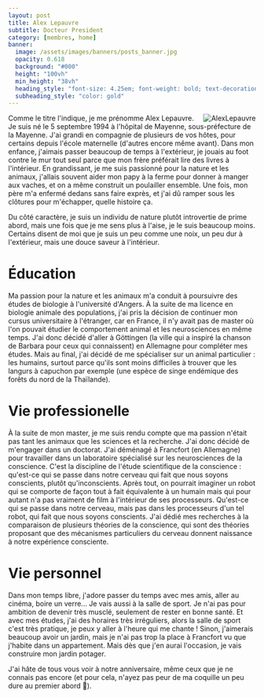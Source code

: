 ```yaml
---
layout: post
title: Alex Lepauvre
subtitle: Docteur President
category: [membres, home]
banner:
  image: /assets/images/banners/posts_banner.jpg
  opacity: 0.618
  background: "#000"
  height: "100vh"
  min_height: "38vh"
  heading_style: "font-size: 4.25em; font-weight: bold; text-decoration: underline"
  subheading_style: "color: gold"
---
```


<img src="{{site.baseurl | prepend: site.url}}assets/images/members/AlexLepauvre.jpg" alt="AlexLepauvre" style="float: right; width: auto; height: auto;"/>

Comme le titre l'indique, je me prénomme Alex Lepauvre. Je suis né le 5 septembre 1994 à l'hôpital de Mayenne, sous-préfecture de la Mayenne. J'ai grandi en compagnie de plusieurs de vos hôtes, pour certains depuis l'école maternelle (d'autres encore même avant). Dans mon enfance, j'aimais passer beaucoup de temps à l'extérieur, je jouais au foot contre le mur tout seul parce que mon frère préférait lire des livres à l'intérieur. En grandissant, je me suis passionné pour la nature et les animaux, j'allais souvent aider mon papy à la ferme pour donner à manger aux vaches, et on a même construit un poulailler ensemble. Une fois, mon père m'a enfermé dedans sans faire exprès, et j'ai dû ramper sous les clôtures pour m'échapper, quelle histoire ça.

Du côté caractère, je suis un individu de nature plutôt introvertie de prime abord, mais une fois que je me sens plus à l'aise, je le suis beaucoup moins. Certains disent de moi que je suis un peu comme une noix, un peu dur à l'extérieur, mais une douce saveur à l'intérieur.

# Éducation
Ma passion pour la nature et les animaux m'a conduit à poursuivre des études de biologie à l'université d'Angers. À la suite de ma licence en biologie animale des populations, j'ai pris la décision de continuer mon cursus universitaire à l'étranger, car en France, il n'y avait pas de master où l'on pouvait étudier le comportement animal et les neurosciences en même temps. J'ai donc décidé d'aller à Göttingen (la ville qui a inspiré la chanson de Barbara pour ceux qui connaissent) en Allemagne pour compléter mes études. Mais au final, j'ai décidé de me spécialiser sur un animal particulier : les humains, surtout parce qu'ils sont moins difficiles à trouver que les langurs à capuchon par exemple (une espèce de singe endémique des forêts du nord de la Thaïlande).

# Vie professionelle
À la suite de mon master, je me suis rendu compte que ma passion n'était pas tant les animaux que les sciences et la recherche. J'ai donc décidé de m'engager dans un doctorat. J'ai déménagé à Francfort (en Allemagne) pour travailler dans un laboratoire spécialisé sur les neurosciences de la conscience. C'est la discipline de l'étude scientifique de la conscience : qu'est-ce qui se passe dans notre cerveau qui fait que nous soyons conscients, plutôt qu'inconscients. Après tout, on pourrait imaginer un robot qui se comporte de façon tout à fait équivalente à un humain mais qui pour autant n'a pas vraiment de film à l'intérieur de ses processeurs. Qu'est-ce qui se passe dans notre cerveau, mais pas dans les processeurs d'un tel robot, qui fait que nous soyons conscients.
J'ai dédié mes recherches à la comparaison de plusieurs théories de la conscience, qui sont des théories proposant que des mécanismes particuliers du cerveau donnent naissance à notre expérience consciente.

# Vie personnel
Dans mon temps libre, j'adore passer du temps avec mes amis, aller au cinéma, boire un verre... Je vais aussi à la salle de sport. Je n'ai pas pour ambition de devenir très musclé, seulement de rester en bonne santé. Et avec mes études, j'ai des horaires très irréguliers, alors la salle de sport c'est très pratique, je peux y aller à l'heure qui me chante !
Sinon, j'aimerais beaucoup avoir un jardin, mais je n'ai pas trop la place à Francfort vu que j'habite dans un appartement. Mais dès que j'en aurai l'occasion, je vais construire mon jardin potager.

J'ai hâte de tous vous voir à notre anniversaire, même ceux que je ne connais pas encore (et pour cela, n'ayez pas peur de ma coquille un peu dure au premier abord 🙂).
